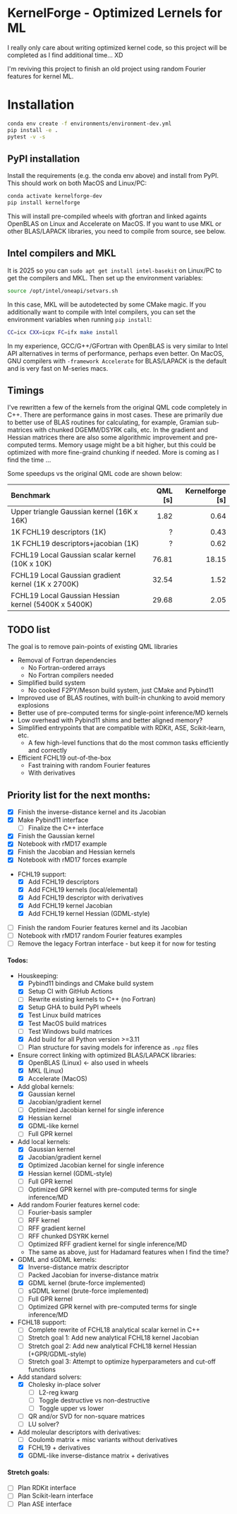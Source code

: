 # KernelForge - Optimized Lernels for ML

I really only care about writing optimized kernel code, so this project will be completed as I find additional time... XD

I'm reviving this project to finish an old project using random Fourier features for kernel ML.


# Installation

```bash
conda env create -f environments/environment-dev.yml
pip install -e .
pytest -v -s
```
## PyPI installation

Install the requirements (e.g. the conda env above) and install from PyPI.
This should work on both MacOS and Linux/PC:

```bash
conda activate kernelforge-dev
pip install kernelforge
```
This will install pre-compiled wheels with gfortran and linked againts OpenBLAS on Linux and Accelerate on MacOS.
If you want to use MKL or other BLAS/LAPACK libraries, you need to compile from source, see below.


## Intel compilers and MKL

It is 2025 so you can `sudo apt get install intel-basekit` on Linux/PC to get the compilers and MKL.
Then set up the environment variables:
```bash
source /opt/intel/oneapi/setvars.sh
```
In this case, MKL will be autodetected by some CMake magic. If you additionally want to compile with Intel compilers, you can set the environment variables when running `pip install`:
```bash
CC=icx CXX=icpx FC=ifx make install
```

In my experience, GCC/G++/GFortran with OpenBLAS is very similar to Intel API alternatives in terms of performance, perhaps even better.
On MacOS, GNU compilers with `-framework Accelerate` for BLAS/LAPACK is the default and is very fast on M-series macs.

## Timings
I've rewritten a few of the kernels from the original QML code completely in C++.
There are performance gains in most cases.
These are primarily due to better use of BLAS routines for calculating, for example, Gramian sub-matrices with chunked DGEMM/DSYRK calls, etc.
In the gradient and Hessian matrices there are also some algorithmic improvement and pre-computed terms.
Memory usage might be a bit higher, but this could be optimized with more fine-graind chunking if needed.
More is coming as I find the time ...

Some speedups vs the original QML code are shown below:

| Benchmark | QML [s] | Kernelforge [s] |
|:---------------|------------:|--------------------:|
| Upper triangle Gaussian kernel (16K x 16K) | 1.82 | 0.64 |
| 1K FCHL19 descriptors (1K) | ? | 0.43 |
| 1K FCHL19 descriptors+jacobian (1K) | ? | 0.62 |
| FCHL19 Local Gaussian scalar kernel (10K x 10K) | 76.81 | 18.15 |
| FCHL19 Local Gaussian gradient kernel (1K x 2700K) | 32.54 | 1.52 |
| FCHL19 Local Gaussian Hessian kernel (5400K x 5400K) | 29.68 | 2.05 |

## TODO list

The goal is to remove pain-points of existing QML libraries
- Removal of Fortran dependencies
  - No Fortran-ordered arrays
  - No Fortran compilers needed
- Simplified build system
  - No cooked F2PY/Meson build system, just CMake and Pybind11
- Improved use of BLAS routines, with built-in chunking to avoid memory explosions
- Better use of pre-computed terms for single-point inference/MD kernels
- Low overhead with Pybind11 shims and better aligned memory?
- Simplified entrypoints that are compatible with RDKit, ASE, Scikit-learn, etc.
  - A few high-level functions that do the most common tasks efficiently and correctly
- Efficient FCHL19 out-of-the-box
  - Fast training with random Fourier features
  - With derivatives


## Priority list for the next months:

- [x] Finish the inverse-distance kernel and its Jacobian
- [x] Make Pybind11 interface
  - [ ] Finalize the C++ interface
- [x] Finish the Gaussian kernel
- [x] Notebook with rMD17 example
- [x] Finish the Jacobian and Hessian kernels
- [x] Notebook with rMD17 forces example
- FCHL19 support:
  - [x] Add FCHL19 descriptors
  - [x] Add FCHL19 kernels (local/elemental)
  - [x] Add FCHL19 descriptor with derivatives
  - [x] Add FCHL19 kernel Jacobian
  - [x] Add FCHL19 kernel Hessian (GDML-style)
- [ ] Finish the random Fourier features kernel and its Jacobian
- [ ] Notebook with rMD17 random Fourier features examples
- [ ] Remove the legacy Fortran interface - but keep it for now for testing

#### Todos:
- Houskeeping:
  - [x] Pybind11 bindings and CMake build system
  - [x] Setup CI with GitHub Actions
  - [ ] Rewrite existing kernels to C++ (no Fortran)
  - [x] Setup GHA to build PyPI wheels
  - [x] Test Linux build matrices
  - [x] Test MacOS build matrices
  - [ ] Test Windows build matrices
  - [x] Add build for all Python version >=3.11
  - [ ] Plan structure for saving models for inference as `.npz` files
- Ensure correct linking with optimized BLAS/LAPACK libraries:
  - [x] OpenBLAS (Linux) <- also used in wheels
  - [x] MKL (Linux)
  - [x] Accelerate (MacOS)
- Add global kernels:
  - [x] Gaussian kernel
  - [x] Jacobian/gradient kernel
  - [ ] Optimized Jacobian kernel for single inference
  - [x] Hessian kernel
  - [x] GDML-like kernel
  - [ ] Full GPR kernel
- Add local kernels:
  - [x] Gaussian kernel
  - [x] Jacobian/gradient kernel
  - [x] Optimized Jacobian kernel for single inference
  - [x] Hessian kernel (GDML-style)
  - [ ] Full GPR kernel
  - [ ] Optimized GPR kernel with pre-computed terms for single inference/MD
- Add random Fourier features kernel code:
  - [ ] Fourier-basis sampler
  - [ ] RFF kernel
  - [ ] RFF gradient kernel
  - [ ] RFF chunked DSYRK kernel
  - [ ] Optimized RFF gradient kernel for single inference/MD
  - The same as above, just for Hadamard features when I find the time?
- GDML and sGDML kernels:
  - [x] Inverse-distance matrix descriptor
  - [ ] Packed Jacobian for inverse-distance matrix
  - [x] GDML kernel (brute-force implemented)
  - [ ] sGDML kernel (brute-force implemented)
  - [ ] Full GPR kernel
  - [ ] Optimized GPR kernel with pre-computed terms for single inference/MD
- FCHL18 support:
  - [ ] Complete rewrite of FCHL18 analytical scalar kernel in C++
  - [ ] Stretch goal 1: Add new analytical FCHL18 kernel Jacobian
  - [ ] Stretch goal 2: Add new analytical FCHL18 kernel Hessian (+GPR/GDML-style)
  - [ ] Stretch goal 3: Attempt to optimize hyperparameters and cut-off functions
- Add standard solvers:
  - [x] Cholesky in-place solver
    - [ ] L2-reg kwarg
    - [ ] Toggle destructive vs non-destructive
    - [ ] Toggle upper vs lower
  - [ ] QR and/or SVD for non-square matrices
  - [ ] LU solver?
- Add moleular descriptors with derivatives:
  - [ ] Coulomb matrix + misc variants without derivatives
  - [x] FCHL19 + derivatives
  - [x] GDML-like inverse-distance matrix + derivatives
#### Stretch goals:
- [ ] Plan RDKit interface
- [ ] Plan Scikit-learn interface
- [ ] Plan ASE interface
